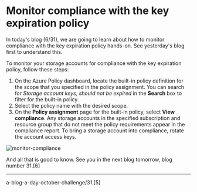 # Monitor compliance with the key expiration policy

In today's blog (6/31), we are going to learn about how to monitor compliance with the key expiration policy hands-on. See yesterday's blog first to understand this.

To monitor your storage accounts for compliance with the key expiration policy, follow these steps:

1. On the Azure Policy dashboard, locate the built-in policy definition for the scope that you specified in the policy assignment. You can search for *Storage account keys, should not be expired* in the **Search** box to filter for the built-in policy.
2. Select the policy name with the desired scope.
3. On the **Policy assignment** page for the built-in policy, select **View compliance**. Any storage accounts in the specified subscription and resource group that do not meet the policy requirements appear in the compliance report. To bring a storage account into compliance, rotate the account access keys.

![monitor-compliance](/images/monitor-compliance.png)


And all that is good to know. See you in the next blog tomorrow, blog number 31.[6]

---

a-blog-a-day-october-challenge/31.[5]